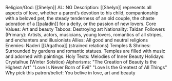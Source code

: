 Religion/God: [[Shelyn]]
AL: NG
Description: [[Shelyn]] represents all aspects of love, whether a parent’s devotion to his child, 
companionship with a beloved pet, the steady tenderness of an old couple, the chaste
adoration of a [[paladin]] for a deity, or the passion of new lovers.
Core Values: Art and beauty
Taboos: Destroying art
Nationality: Taldan
Followers (Primary): Artists, actors, musicians, young 
lovers, romantics of all stripes, and 
enchanters and illusionists
Allies: All good and 
neutral religions
Enemies: Naderi
[[Urgathoa]]
(strained relations)
Temples & Shrines: Surrounded by gardens and romantic
statues. Temples are filled with music
and adorned with paintings.
Holy Texts: Melodies of Inner Beauty
Holidays: Crystalhue (Winter Solstice)
Alphorisms: "The Creation of Beauty Is the Highest Art"
"Love Is Never Born of Evil"
"Love Is the Greatest of All Things"
Why pick this patron/belief: You belive in love, art and beauty
